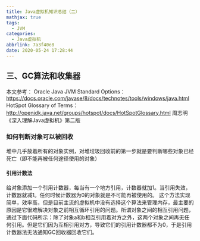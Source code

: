 ```yaml
---
title: Java虚拟机知识总结（二）
mathjax: true
tags:
  - JVM
categories:
  - Java虚拟机
abbrlink: 7a3f40e8
date: 2020-05-24 17:28:44
---
```


## 三、GC算法和收集器

本文参考：
Oracle Java JVM Standard Options：https://docs.oracle.com/javase/8/docs/technotes/tools/windows/java.html
HotSpot Glossary of Terms：http://openjdk.java.net/groups/hotspot/docs/HotSpotGlossary.html
周志明《深入理解Java虚拟机》第二版

### 如何判断对象可以被回收

堆中几乎放着所有的对象实例，对堆垃圾回收前的第一步就是要判断哪些对象已经死亡（即不能再被任何途径使用的对象）

#### 引用计数法

给对象添加一个引用计数器，每当有一个地方引用，计数器就加1。当引用失效，计数器就减1。任何时候计数器为0的对象就是不可能再被使用的。
这个方法实现简单，效率高，但是目前主流的虚拟机中没有选择这个算法来管理内存，最主要的原因是它很难解决对象之前相互循环引用的问题。所谓对象之间的相互引用问题，通过下面代码所示：除了对象a和b相互引用着对方之外，这两个对象之间再无任何引用。但是它们因为互相引用对方，导致它们的引用计数器都不为0，于是引用计数器法无法通知GC回收器回收它们。
